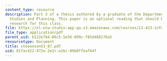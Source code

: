 ```yaml
---
content_type: resource
description: Part 3 of a thesis authored by a graduate of the Department of Urban
  Studies and Planning. This paper is an optional reading that should be useful in
  research for this class.
file: https://ol-ocw-studio-app-qa.s3.amazonaws.com/courses/11-423-information-and-communication-technologies-in-community-development-spring-2004/01fac422972e2e2ca1bc89b0ffeaf44f_stevenson53_87.pdf
file_type: application/pdf
parent_uid: b122e7b4-06c5-5e56-899c-f85d488176a5
resourcetype: Document
title: stevenson53_87.pdf
uid: 01fac422-972e-2e2c-a1bc-89b0ffeaf44f
---
```

